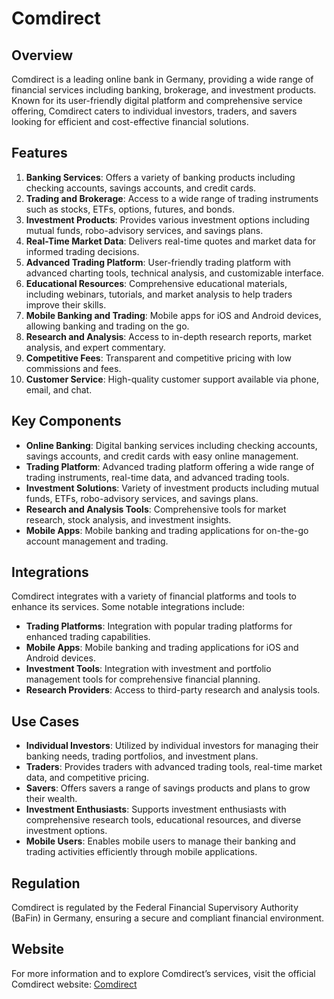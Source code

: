﻿# Comdirect

## Overview
Comdirect is a leading online bank in Germany, providing a wide range of financial services including banking, brokerage, and investment products. Known for its user-friendly digital platform and comprehensive service offering, Comdirect caters to individual investors, traders, and savers looking for efficient and cost-effective financial solutions.

## Features
1. **Banking Services**: Offers a variety of banking products including checking accounts, savings accounts, and credit cards.
2. **Trading and Brokerage**: Access to a wide range of trading instruments such as stocks, ETFs, options, futures, and bonds.
3. **Investment Products**: Provides various investment options including mutual funds, robo-advisory services, and savings plans.
4. **Real-Time Market Data**: Delivers real-time quotes and market data for informed trading decisions.
5. **Advanced Trading Platform**: User-friendly trading platform with advanced charting tools, technical analysis, and customizable interface.
6. **Educational Resources**: Comprehensive educational materials, including webinars, tutorials, and market analysis to help traders improve their skills.
7. **Mobile Banking and Trading**: Mobile apps for iOS and Android devices, allowing banking and trading on the go.
8. **Research and Analysis**: Access to in-depth research reports, market analysis, and expert commentary.
9. **Competitive Fees**: Transparent and competitive pricing with low commissions and fees.
10. **Customer Service**: High-quality customer support available via phone, email, and chat.

## Key Components
- **Online Banking**: Digital banking services including checking accounts, savings accounts, and credit cards with easy online management.
- **Trading Platform**: Advanced trading platform offering a wide range of trading instruments, real-time data, and advanced trading tools.
- **Investment Solutions**: Variety of investment products including mutual funds, ETFs, robo-advisory services, and savings plans.
- **Research and Analysis Tools**: Comprehensive tools for market research, stock analysis, and investment insights.
- **Mobile Apps**: Mobile banking and trading applications for on-the-go account management and trading.

## Integrations
Comdirect integrates with a variety of financial platforms and tools to enhance its services. Some notable integrations include:

- **Trading Platforms**: Integration with popular trading platforms for enhanced trading capabilities.
- **Mobile Apps**: Mobile banking and trading applications for iOS and Android devices.
- **Investment Tools**: Integration with investment and portfolio management tools for comprehensive financial planning.
- **Research Providers**: Access to third-party research and analysis tools.

## Use Cases
- **Individual Investors**: Utilized by individual investors for managing their banking needs, trading portfolios, and investment plans.
- **Traders**: Provides traders with advanced trading tools, real-time market data, and competitive pricing.
- **Savers**: Offers savers a range of savings products and plans to grow their wealth.
- **Investment Enthusiasts**: Supports investment enthusiasts with comprehensive research tools, educational resources, and diverse investment options.
- **Mobile Users**: Enables mobile users to manage their banking and trading activities efficiently through mobile applications.

## Regulation
Comdirect is regulated by the Federal Financial Supervisory Authority (BaFin) in Germany, ensuring a secure and compliant financial environment.

## Website
For more information and to explore Comdirect’s services, visit the official Comdirect website: [Comdirect](https://www.comdirect.de)
